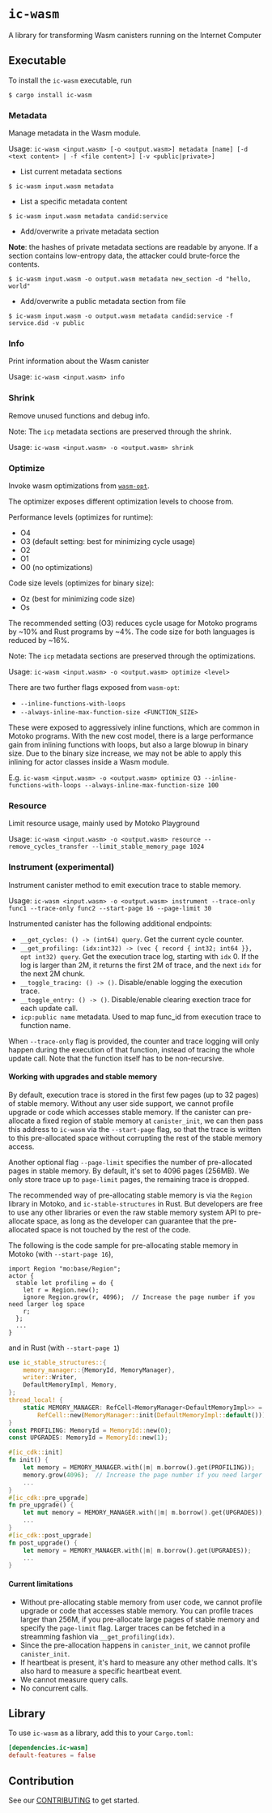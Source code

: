 # `ic-wasm`

A library for transforming Wasm canisters running on the Internet Computer

## Executable

To install the `ic-wasm` executable, run

```
$ cargo install ic-wasm
```

### Metadata

Manage metadata in the Wasm module.

Usage: `ic-wasm <input.wasm> [-o <output.wasm>] metadata [name] [-d <text content> | -f <file content>] [-v <public|private>]`

* List current metadata sections
```
$ ic-wasm input.wasm metadata
```

* List a specific metadata content
```
$ ic-wasm input.wasm metadata candid:service
```

* Add/overwrite a private metadata section

**Note**: the hashes of private metadata sections are readable by anyone. If a section contains low-entropy data, the attacker could brute-force the contents.
```
$ ic-wasm input.wasm -o output.wasm metadata new_section -d "hello, world"
```

* Add/overwrite a public metadata section from file
```
$ ic-wasm input.wasm -o output.wasm metadata candid:service -f service.did -v public
```

### Info

Print information about the Wasm canister

Usage: `ic-wasm <input.wasm> info`

### Shrink

Remove unused functions and debug info.

Note: The `icp` metadata sections are preserved through the shrink.

Usage: `ic-wasm <input.wasm> -o <output.wasm> shrink`

### Optimize

Invoke wasm optimizations from [`wasm-opt`](https://github.com/WebAssembly/binaryen).

The optimizer exposes different optimization levels to choose from.

Performance levels (optimizes for runtime):
- O4
- O3 (default setting: best for minimizing cycle usage)
- O2
- O1
- O0 (no optimizations)

Code size levels (optimizes for binary size):
- Oz (best for minimizing code size)
- Os

The recommended setting (O3) reduces cycle usage for Motoko programs by ~10% and  Rust programs by ~4%. The code size for both languages is reduced by ~16%.

Note: The `icp` metadata sections are preserved through the optimizations.

Usage: `ic-wasm <input.wasm> -o <output.wasm> optimize <level>`

There are two further flags exposed from `wasm-opt`:
- `--inline-functions-with-loops`
- `--always-inline-max-function-size <FUNCTION_SIZE>`

These were exposed to aggressively inline functions, which are common in Motoko programs. With the new cost model, there is a large performance gain from inlining functions with loops, but also a large blowup in binary size. Due to the binary size increase, we may not be able to apply this inlining for actor classes inside a Wasm module.

E.g.
`ic-wasm <input.wasm> -o <output.wasm> optimize O3 --inline-functions-with-loops --always-inline-max-function-size 100`

### Resource

Limit resource usage, mainly used by Motoko Playground

Usage: `ic-wasm <input.wasm> -o <output.wasm> resource --remove_cycles_transfer --limit_stable_memory_page 1024`

### Instrument (experimental)

Instrument canister method to emit execution trace to stable memory.

Usage: `ic-wasm <input.wasm> -o <output.wasm> instrument --trace-only func1 --trace-only func2 --start-page 16 --page-limit 30`

Instrumented canister has the following additional endpoints:

* `__get_cycles: () -> (int64) query`. Get the current cycle counter.
* `__get_profiling: (idx:int32) -> (vec { record { int32; int64 }}, opt int32) query`. Get the execution trace log, starting with `idx` 0. If the log is larger than 2M, it returns the first 2M of trace, and the next `idx` for the next 2M chunk.
* `__toggle_tracing: () -> ()`. Disable/enable logging the execution trace.
* `__toggle_entry: () -> ()`. Disable/enable clearing exection trace for each update call.
* `icp:public name` metadata. Used to map func_id from execution trace to function name.

When `--trace-only` flag is provided, the counter and trace logging will only happen during the execution of that function, instead of tracing the whole update call. Note that the function itself has to be non-recursive.

#### Working with upgrades and stable memory

By default, execution trace is stored in the first few pages (up to 32 pages) of stable memory. Without any user side support, we cannot profile upgrade or code which accesses stable memory. If the canister can pre-allocate a fixed region of stable memory at `canister_init`, we can then pass this address to `ic-wasm` via the `--start-page` flag, so that the trace is written to this pre-allocated space without corrupting the rest of the stable memory access.

Another optional flag `--page-limit` specifies the number of pre-allocated pages in stable memory. By default, it's set to 4096 pages (256MB). We only store trace up to `page-limit` pages, the remaining trace is dropped. 

The recommended way of pre-allocating stable memory is via the `Region` library in Motoko, and `ic-stable-structures` in Rust. But developers are free to use any other libraries or even the raw stable memory system API to pre-allocate space, as long as the developer can guarantee that the pre-allocated space is not touched by the rest of the code.

The following is the code sample for pre-allocating stable memory in Motoko (with `--start-page 16`),

```motoko
import Region "mo:base/Region";
actor {
  stable let profiling = do {
    let r = Region.new();
    ignore Region.grow(r, 4096);  // Increase the page number if you need larger log space
    r;
  };
  ...
}
```

and in Rust (with `--start-page 1`) 

```rust
use ic_stable_structures::{
    memory_manager::{MemoryId, MemoryManager},
    writer::Writer,
    DefaultMemoryImpl, Memory,
};
thread_local! {
    static MEMORY_MANAGER: RefCell<MemoryManager<DefaultMemoryImpl>> =
        RefCell::new(MemoryManager::init(DefaultMemoryImpl::default()));
}
const PROFILING: MemoryId = MemoryId::new(0);
const UPGRADES: MemoryId = MemoryId::new(1);

#[ic_cdk::init]
fn init() {
    let memory = MEMORY_MANAGER.with(|m| m.borrow().get(PROFILING));
    memory.grow(4096);  // Increase the page number if you need larger log space
    ...
}
#[ic_cdk::pre_upgrade]
fn pre_upgrade() {
    let mut memory = MEMORY_MANAGER.with(|m| m.borrow().get(UPGRADES));
    ...
}
#[ic_cdk::post_upgrade]
fn post_upgrade() {
    let memory = MEMORY_MANAGER.with(|m| m.borrow().get(UPGRADES));
    ...
}
```

#### Current limitations

* Without pre-allocating stable memory from user code, we cannot profile upgrade or code that accesses stable memory. You can profile traces larger than 256M, if you pre-allocate large pages of stable memory and specify the `page-limit` flag. Larger traces can be fetched in a streamming fashion via `__get_profiling(idx)`.
* Since the pre-allocation happens in `canister_init`, we cannot profile `canister_init`.
* If heartbeat is present, it's hard to measure any other method calls. It's also hard to measure a specific heartbeat event.
* We cannot measure query calls.
* No concurrent calls.

## Library

To use `ic-wasm` as a library, add this to your `Cargo.toml`:

```toml
[dependencies.ic-wasm]
default-features = false
```

## Contribution

See our [CONTRIBUTING](.github/CONTRIBUTING.md) to get started.
